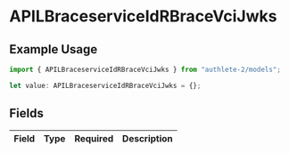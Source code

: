 # APILBraceserviceIdRBraceVciJwks

## Example Usage

```typescript
import { APILBraceserviceIdRBraceVciJwks } from "authlete-2/models";

let value: APILBraceserviceIdRBraceVciJwks = {};
```

## Fields

| Field       | Type        | Required    | Description |
| ----------- | ----------- | ----------- | ----------- |